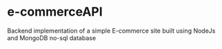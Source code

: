 # e-commerceAPI
Backend implementation of a simple E-commerce site built using NodeJs and MongoDB no-sql database
